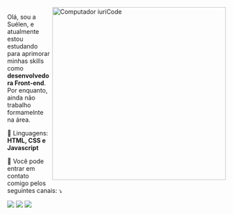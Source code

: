 <img src="https://raw.githubusercontent.com/MicaelliMedeiros/micaellimedeiros/master/image/computer-illustration.png" min-width="400px" max-width="400px" width="400px" align="right" alt="Computador iuriCode">

<p align="left"> 
  Olá, sou a Suélen, e atualmente estou estudando para aprimorar minhas skills como  <strong>desenvolvedora Front-end</strong>.<br>
  Por enquanto, ainda não trabalho formamelnte na área.
</p>

<p align="left">
  🦄 Linguagens: <strong>HTML, CSS e Javascript</strong>
</p>


<p align="left">
  💌 Você pode entrar em contato comigo pelos seguintes canais: ⤵️
</p>

<p align="left">
  <a href="slima.suelen@gmail.com" alt="Gmail">
  <img src="https://img.shields.io/badge/-Gmail-FF0000?style=flat-square&labelColor=FF0000&logo=gmail&logoColor=white&link=slima.suelen@gmail.com" /></a>

  <a href="https://www.linkedin.com/in/suelentlima" alt="Linkedin">
  <img src="https://img.shields.io/badge/-Linkedin-0e76a8?style=flat-square&logo=Linkedin&logoColor=white&link=https://www.linkedin.com/in/suelentlima/" /></a>

  <a href="#" alt="WhatsApp">
  <img src="https://img.shields.io/badge/-WhatsApp-25d366?style=flat-square&labelColor=25d366&logo=whatsapp&logoColor=white&link=API-DO-SEU-WHATSAPP"/></a>
  
</p>  
